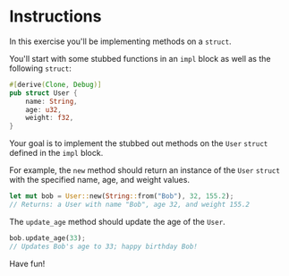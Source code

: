 # Instructions

In this exercise you'll be implementing methods on a `struct`. 

You'll start with some stubbed functions in an `impl` block as well as the following `struct`:

```rust
#[derive(Clone, Debug)]
pub struct User {
    name: String,
    age: u32,
    weight: f32,
}
```

Your goal is to implement the stubbed out methods on the `User` `struct` defined in the `impl` block. 

For example, the `new` method should return an instance of the `User` `struct` with the specified name, age, and weight values. 

```rust
let mut bob = User::new(String::from("Bob"), 32, 155.2);
// Returns: a User with name "Bob", age 32, and weight 155.2
```

The `update_age` method should update the age of the `User`. 

```rust
bob.update_age(33);
// Updates Bob's age to 33; happy birthday Bob!
```

Have fun!